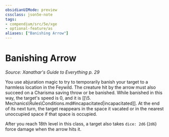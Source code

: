 ```yaml
---
obsidianUIMode: preview
cssclass: json5e-note
tags:
- compendium/src/5e/xge
- optional-feature/as
aliases: ["Banishing Arrow"]
---
```

# Banishing Arrow
*Source: Xanathar's Guide to Everything p. 29* 

You use abjuration magic to try to temporarily banish your target to a harmless location in the Feywild. The creature hit by the arrow must also succeed on a Charisma saving throw or be banished. While banished in this way, the target's speed is 0, and it is [[\5. Mechanics\Rules\Conditions.md#incapacitated|incapacitated]]. At the end of its next turn, the target reappears in the space it vacated or in the nearest unoccupied space if that space is occupied.

After you reach 18th level in this class, a target also takes `dice: 2d6` (`2d6`) force damage when the arrow hits it.